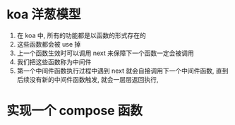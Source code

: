 # koa 洋葱模型
1. 在 koa 中, 所有的功能都是以函数的形式存在的
2. 这些函数都会被 use 掉
3. 上一个函数生效时可以调用 next 来保障下一个函数一定会被调用
4. 我们把这些函数称为中间件
5. 第一个中间件函数执行过程中遇到 next 就会自接调用下一个中间件函数, 直到后续没有新的中间件函数触发, 就会一层层返回执行, 

# 实现一个 compose 函数